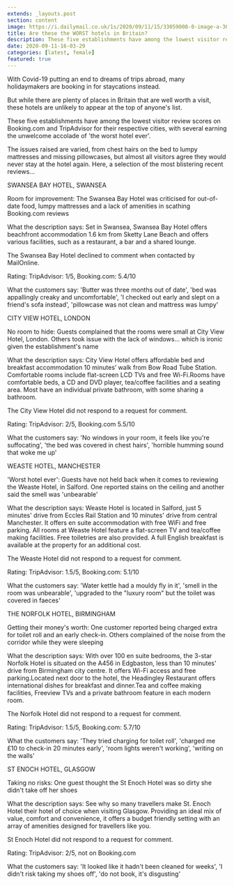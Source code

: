 ```yaml
---
extends: _layouts.post
section: content
image: https://i.dailymail.co.uk/1s/2020/09/11/15/33059008-0-image-a-36_1599834492139.jpg 
title: Are these the WORST hotels in Britain? 
description: These five establishments have among the lowest visitor review scores on Booking.com and TripAdvisor for their respective cities across England, Scotland and Wales. 
date: 2020-09-11-16-03-29 
categories: [latest, female] 
featured: true 
--- 
```

With Covid-19 putting an end to dreams of trips abroad, many holidaymakers are booking in for staycations instead. 

But while there are plenty of places in Britain that are well worth a visit, these hotels are unlikely to appear at the top of anyone's list. 

These five establishments have among the lowest visitor review scores on Booking.com and TripAdvisor for their respective cities, with several earning the unwelcome accolade of 'the worst hotel ever'. 

The issues raised are varied, from chest hairs on the bed to lumpy mattresses and missing pillowcases, but almost all visitors agree they would never stay at the hotel again. Here, a selection of the most blistering recent reviews...  

SWANSEA BAY HOTEL, SWANSEA

Room for improvement: The Swansea Bay Hotel was criticised for out-of-date food, lumpy mattresses and a lack of amenities in scathing Booking.com reviews

What the description says: Set in Swansea, Swansea Bay Hotel offers beachfront accommodation 1.6 km from Sketty Lane Beach and offers various facilities, such as a restaurant, a bar and a shared lounge. 

The Swansea Bay Hotel declined to comment when contacted by MailOnline.

Rating: TripAdvisor: 1/5, Booking.com: 5.4/10

What the customers say: 'Butter was three months out of date', 'bed was appallingly creaky and uncomfortable', 'I checked out early and slept on a friend's sofa instead', 'pillowcase was not clean and mattress was lumpy'







CITY VIEW HOTEL, LONDON 

No room to hide: Guests complained that the rooms were small at City View Hotel, London. Others took issue with the lack of windows... which is ironic given the establishment's name

What the description says: City View Hotel offers affordable bed and breakfast accommodation 10 minutes’ walk from Bow Road Tube Station. Comfortable rooms include flat-screen LCD TVs and free Wi-Fi.Rooms have comfortable beds, a CD and DVD player, tea/coffee facilities and a seating area. Most have an individual private bathroom, with some sharing a bathroom.

The City View Hotel did not respond to a request for comment. 

Rating: TripAdvisor: 2/5, Booking.com 5.5/10

What the customers say: 'No windows in your room, it feels like you're suffocating', 'the bed was covered in chest hairs', 'horrible humming sound that woke me up'





WEASTE HOTEL, MANCHESTER

'Worst hotel ever': Guests have not held back when it comes to reviewing the Weaste Hotel, in Salford. One reported stains on the ceiling and another said the smell was 'unbearable'

What the description says: Weaste Hotel is located in Salford, just 5 minutes' drive from Eccles Rail Station and 10 minutes' drive from central Manchester. It offers en suite accommodation with free WiFi and free parking. All rooms at Weaste Hotel feature a flat-screen TV and tea/coffee making facilities. Free toiletries are also provided. A full English breakfast is available at the property for an additional cost.

The Weaste Hotel did not respond to a request for comment. 

Rating: TripAdvisor: 1.5/5, Booking.com: 5.1/10

What the customers say: 'Water kettle had a mouldy fly in it', 'smell in the room was unbearable', 'upgraded to the "luxury room" but the toilet was covered in faeces'









THE NORFOLK HOTEL, BIRMINGHAM 

Getting their money's worth: One customer reported being charged extra for toilet roll and an early check-in. Others complained of the noise from the corridor while they were sleeping

What the description says: With over 100 en suite bedrooms, the 3-star Norfolk Hotel is situated on the A456 in Edgbaston, less than 10 minutes' drive from Birmingham city centre. It offers Wi-Fi access and free parking.Located next door to the hotel, the Headingley Restaurant offers international dishes for breakfast and dinner.Tea and coffee making facilities, Freeview TVs and a private bathroom feature in each modern room. 

The Norfolk Hotel did not respond to a request for comment. 

Rating: TripAdvisor: 1.5/5, Booking.com: 5.7/10

What the customers say: 'They tried charging for toilet roll', 'charged me £10 to check-in 20 minutes early', 'room lights weren't working', 'writing on the walls'









ST ENOCH HOTEL, GLASGOW

Taking no risks: One guest thought the St Enoch Hotel was so dirty she didn't take off her shoes

What the description says: See why so many travellers make St. Enoch Hotel their hotel of choice when visiting Glasgow. Providing an ideal mix of value, comfort and convenience, it offers a budget friendly setting with an array of amenities designed for travellers like you. 

St Enoch Hotel did not respond to a request for comment. 

Rating: TripAdvisor: 2/5, not on Booking.com

What the customers say: 'It looked like it hadn't been cleaned for weeks', 'I didn't risk taking my shoes off', 'do not book, it's disgusting'





